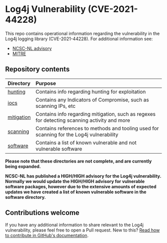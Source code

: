 # Log4j Vulnerability (CVE-2021-44228)

This repo contains operational information regarding the vulnerability in the Log4j logging library (CVE-2021-44228). For additional information see:

* [NCSC-NL advisory](https://www.ncsc.nl/actueel/advisory?id=NCSC-2021-1052)
* [MITRE](https://cve.mitre.org/cgi-bin/cvename.cgi?name=CVE-2021-44228)

## Repository contents

| Directory                          | Purpose |
|:-----------------------------------|:--------|
| [hunting](hunting/README.md)       | Contains info regarding hunting for exploitation |
| [iocs](iocs/README.md)             | Contains any Indicators of Compromise, such as scanning IPs, etc |
| [mitigation](mitigation/README.md) | Contains info regarding mitigation, such as regexes for detecting scanning activity and more |
| [scanning](scanning/README.md)     | Contains references to methods and tooling used for scanning for the Log4j vulnerability |
| [software](software/README.md)     | Contains a list of known vulnerable and not vulnerable software |

**Please note that these directories are not complete, and are currently being expanded.**

**NCSC-NL has published a HIGH/HIGH advisory for the Log4j vulnerability. Normally we would update the HIGH/HIGH advisory for vulnerable software packages, however due to the extensive amounts of expected updates we have created a list of known vulnerable software in the software directory.**

## Contributions welcome

If you have any additional information to share relevant to the Log4j vulnerability, please feel free to open a Pull request. New to this? [Read how to contribute in GitHub's documentation](https://docs.github.com/en/repositories/working-with-files/managing-files/editing-files#editing-files-in-another-users-repository).
